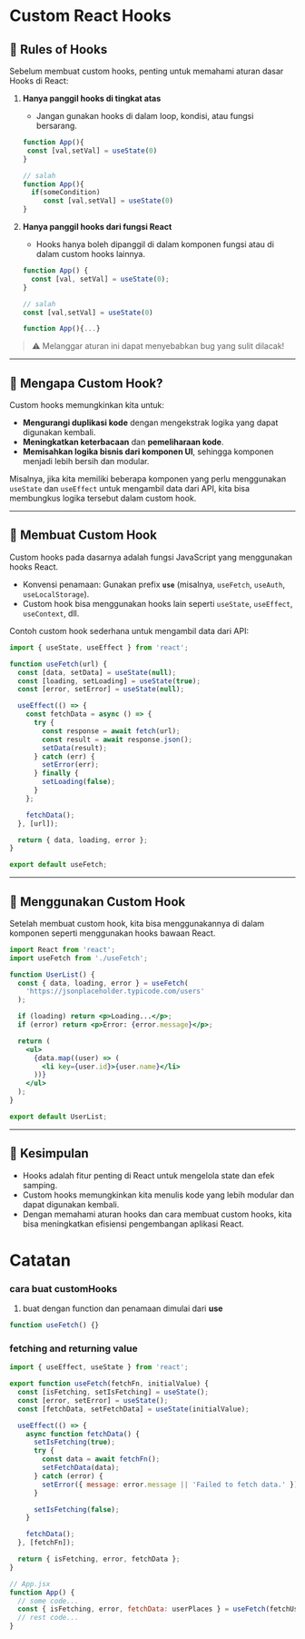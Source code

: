 # Custom React Hooks

## 📌 Rules of Hooks

Sebelum membuat custom hooks, penting untuk memahami aturan dasar Hooks di React:

1.  **Hanya panggil hooks di tingkat atas**

    - Jangan gunakan hooks di dalam loop, kondisi, atau fungsi bersarang.

    ```jsx
    function App(){
     const [val,setVal] = useState(0)
    }

    // salah
    function App(){
      if(someCondition)
         const [val,setVal] = useState(0)
    }
    ```

2.  **Hanya panggil hooks dari fungsi React**

    - Hooks hanya boleh dipanggil di dalam komponen fungsi atau di dalam custom hooks
      lainnya.

    ```jsx
    function App() {
      const [val, setVal] = useState(0);
    }

    // salah
    const [val,setVal] = useState(0)

    function App(){...}
    ```

> ⚠️ Melanggar aturan ini dapat menyebabkan bug yang sulit dilacak!

---

## 🤔 Mengapa Custom Hook?

Custom hooks memungkinkan kita untuk:

- **Mengurangi duplikasi kode** dengan mengekstrak logika yang dapat digunakan
  kembali.
- **Meningkatkan keterbacaan** dan **pemeliharaan kode**.
- **Memisahkan logika bisnis dari komponen UI**, sehingga komponen menjadi lebih
  bersih dan modular.

Misalnya, jika kita memiliki beberapa komponen yang perlu menggunakan `useState` dan
`useEffect` untuk mengambil data dari API, kita bisa membungkus logika tersebut dalam
custom hook.

---

## 🔨 Membuat Custom Hook

Custom hooks pada dasarnya adalah fungsi JavaScript yang menggunakan hooks React.

- Konvensi penamaan: Gunakan prefix **`use`** (misalnya, `useFetch`, `useAuth`,
  `useLocalStorage`).
- Custom hook bisa menggunakan hooks lain seperti `useState`, `useEffect`,
  `useContext`, dll.

Contoh custom hook sederhana untuk mengambil data dari API:

```jsx
import { useState, useEffect } from 'react';

function useFetch(url) {
  const [data, setData] = useState(null);
  const [loading, setLoading] = useState(true);
  const [error, setError] = useState(null);

  useEffect(() => {
    const fetchData = async () => {
      try {
        const response = await fetch(url);
        const result = await response.json();
        setData(result);
      } catch (err) {
        setError(err);
      } finally {
        setLoading(false);
      }
    };

    fetchData();
  }, [url]);

  return { data, loading, error };
}

export default useFetch;
```

---

## 🚀 Menggunakan Custom Hook

Setelah membuat custom hook, kita bisa menggunakannya di dalam komponen seperti
menggunakan hooks bawaan React.

```jsx
import React from 'react';
import useFetch from './useFetch';

function UserList() {
  const { data, loading, error } = useFetch(
    'https://jsonplaceholder.typicode.com/users'
  );

  if (loading) return <p>Loading...</p>;
  if (error) return <p>Error: {error.message}</p>;

  return (
    <ul>
      {data.map((user) => (
        <li key={user.id}>{user.name}</li>
      ))}
    </ul>
  );
}

export default UserList;
```

---

## 🎯 Kesimpulan

- Hooks adalah fitur penting di React untuk mengelola state dan efek samping.
- Custom hooks memungkinkan kita menulis kode yang lebih modular dan dapat digunakan
  kembali.
- Dengan memahami aturan hooks dan cara membuat custom hooks, kita bisa meningkatkan
  efisiensi pengembangan aplikasi React.

# Catatan

### cara buat customHooks

1. buat dengan function dan penamaan dimulai dari **use**

```jsx
function useFetch() {}
```

### fetching and returning value

```jsx
import { useEffect, useState } from 'react';

export function useFetch(fetchFn, initialValue) {
  const [isFetching, setIsFetching] = useState();
  const [error, setError] = useState();
  const [fetchData, setFetchData] = useState(initialValue);

  useEffect(() => {
    async function fetchData() {
      setIsFetching(true);
      try {
        const data = await fetchFn();
        setFetchData(data);
      } catch (error) {
        setError({ message: error.message || 'Failed to fetch data.' });
      }

      setIsFetching(false);
    }

    fetchData();
  }, [fetchFn]);

  return { isFetching, error, fetchData };
}
```

```jsx
// App.jsx
function App() {
  // some code...
  const { isFetching, error, fetchData: userPlaces } = useFetch(fetchUserPlaces, []);
  // rest code...
}
```
